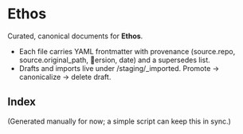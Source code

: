 <!-- status: stub; target: 150+ words -->
<!-- status: stub; target: 150+ words -->
<!-- status: stub; target: 150+ words -->
# Ethos

Curated, canonical documents for **Ethos**.
- Each file carries YAML frontmatter with provenance (source.repo, source.original_path, ersion, date) and a supersedes list.
- Drafts and imports live under \/staging/_imported\. Promote → canonicalize → delete draft.

## Index
(Generated manually for now; a simple script can keep this in sync.)




